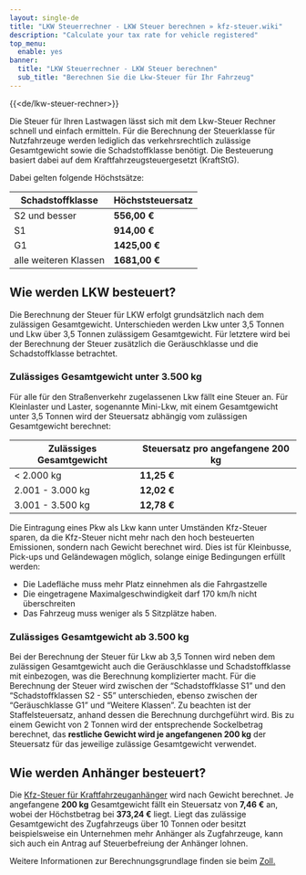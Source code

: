 ```yaml
---
layout: single-de
title: "LKW Steuerrechner - LKW Steuer berechnen » kfz-steuer.wiki"
description: "Calculate your tax rate for vehicle registered"
top_menu:
  enable: yes
banner:
  title: "LKW Steuerrechner - LKW Steuer berechnen"
  sub_title: "Berechnen Sie die Lkw-Steuer für Ihr Fahrzeug"
---
```


{{<de/lkw-steuer-rechner>}}

Die Steuer für Ihren Lastwagen lässt sich mit dem Lkw-Steuer Rechner schnell und einfach ermitteln. Für die Berechnung der Steuerklasse für Nutzfahrzeuge werden lediglich das verkehrsrechtlich zulässige Gesamtgewicht sowie die Schadstoffklasse benötigt. Die Besteuerung basiert dabei auf dem Kraftfahrzeugsteuergesetzt (KraftStG).

Dabei gelten folgende Höchstsätze:

| Schadstoffklasse      | Höchststeuersatz |
| --------------------- | ---------------- |
| S2 und besser         | **556,00 €**     |
| S1                    | **914,00 €**     |
| G1                    | **1425,00 €**    |
| alle weiteren Klassen | **1681,00 €**    |

## Wie werden LKW besteuert?

Die Berechnung der Steuer für LKW erfolgt grundsätzlich nach dem zulässigen Gesamtgewicht. Unterschieden werden Lkw unter 3,5 Tonnen und Lkw über 3,5 Tonnen zulässigem Gesamtgewicht. Für letztere wird bei der Berechnung der Steuer zusätzlich die Geräuschklasse und die Schadstoffklasse betrachtet.

### Zulässiges Gesamtgewicht unter 3.500 kg

Für alle für den Straßenverkehr zugelassenen Lkw fällt eine Steuer an. Für Kleinlaster und Laster, sogenannte Mini-Lkw, mit einem Gesamtgewicht unter 3,5 Tonnen wird der Steuersatz abhängig vom zulässigen Gesamtgewicht berechnet:

| Zulässiges Gesamtgewicht | Steuersatz pro angefangene 200 kg |
| ------------------------ | --------------------------------- |
| < 2.000 kg               | **11,25 €**                       |
| 2.001 - 3.000 kg         | **12,02 €**                       |
| 3.001 - 3.500 kg         | **12,78 €**                       |

Die Eintragung eines Pkw als Lkw kann unter Umständen Kfz-Steuer sparen, da die Kfz-Steuer nicht mehr nach den hoch besteuerten Emissionen, sondern nach Gewicht berechnet wird. Dies ist für Kleinbusse, Pick-ups und Geländewagen möglich, solange einige Bedingungen erfüllt werden:

- Die Ladefläche muss mehr Platz einnehmen als die Fahrgastzelle
- Die eingetragene Maximalgeschwindigkeit darf 170 km/h nicht überschreiten
- Das Fahrzeug muss weniger als 5 Sitzplätze haben.

### Zulässiges Gesamtgewicht ab 3.500 kg

Bei der Berechnung der Steuer für Lkw ab 3,5 Tonnen wird neben dem zulässigen Gesamtgewicht auch die Geräuschklasse und Schadstoffklasse mit einbezogen, was die Berechnung komplizierter macht. Für die Berechnung der Steuer wird zwischen der “Schadstoffklasse S1” und den “Schadstoffklassen S2 - S5” unterschieden, ebenso zwischen der “Geräuschklasse G1” und “Weitere Klassen”. Zu beachten ist der Staffelsteuersatz, anhand dessen die Berechnung durchgeführt wird. Bis zu einem Gewicht von 2 Tonnen wird der entsprechende Sockelbetrag berechnet, das **restliche Gewicht wird je angefangenen 200 kg** der Steuersatz für das jeweilige zulässige Gesamtgewicht verwendet.

## Wie werden Anhänger besteuert?

Die [Kfz-Steuer für Kraftfahrzeuganhänger](https://kfz-steuer.wiki/de/anhaenger-steuer-rechner/) wird nach Gewicht berechnet. Je angefangene **200 kg** Gesamtgewicht fällt ein Steuersatz von **7,46 €** an, wobei der Höchstbetrag bei **373,24 €** liegt. Liegt das zulässige Gesamtgewicht des Zugfahrzeugs über 10 Tonnen oder besitzt beispielsweise ein Unternehmen mehr Anhänger als Zugfahrzeuge, kann sich auch ein Antrag auf Steuerbefreiung der Anhänger lohnen.

Weitere Informationen zur Berechnungsgrundlage finden sie beim [Zoll.](https://www.zoll.de/DE/Fachthemen/Steuern/Verkehrsteuern/Kraftfahrzeugsteuer/Grundsaetze_Besteuerung/Steuerhoehe/steuerhoehe_node.html#doc34460bodyText5)
